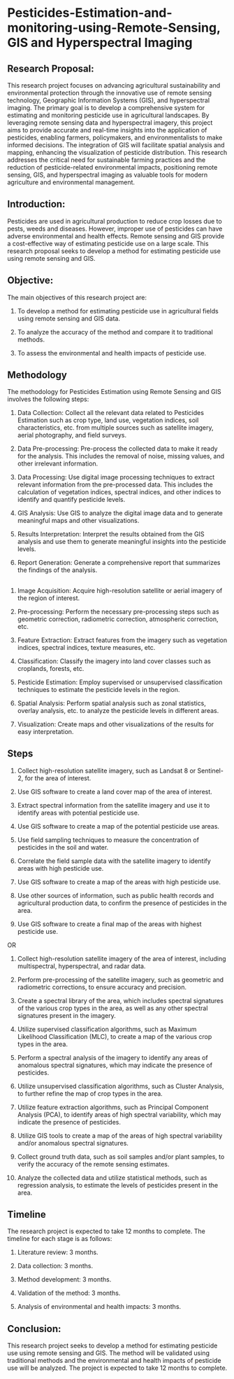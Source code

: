 # Pesticides-Estimation-and-monitoring-using-Remote-Sensing, GIS and Hyperspectral Imaging

## Research Proposal: 

This research project focuses on advancing agricultural sustainability and environmental protection through the innovative use of remote sensing technology, Geographic Information Systems (GIS), and hyperspectral imaging. The primary goal is to develop a comprehensive system for estimating and monitoring pesticide use in agricultural landscapes. By leveraging remote sensing data and hyperspectral imagery, this project aims to provide accurate and real-time insights into the application of pesticides, enabling farmers, policymakers, and environmentalists to make informed decisions. The integration of GIS will facilitate spatial analysis and mapping, enhancing the visualization of pesticide distribution. This research addresses the critical need for sustainable farming practices and the reduction of pesticide-related environmental impacts, positioning remote sensing, GIS, and hyperspectral imaging as valuable tools for modern agriculture and environmental management.


## Introduction:

Pesticides are used in agricultural production to reduce crop losses due to pests, weeds and diseases. However, improper use of pesticides can have adverse environmental and health effects. Remote sensing and GIS provide a cost-effective way of estimating pesticide use on a large scale. This research proposal seeks to develop a method for estimating pesticide use using remote sensing and GIS. 


## Objective:

The main objectives of this research project are:

1. To develop a method for estimating pesticide use in agricultural fields using remote sensing and GIS data.

2. To analyze the accuracy of the method and compare it to traditional methods.

3. To assess the environmental and health impacts of pesticide use.



## Methodology


The methodology for Pesticides Estimation using Remote Sensing and GIS involves the following steps:

1. Data Collection: Collect all the relevant data related to Pesticides Estimation such as crop type, land use, vegetation indices, soil characteristics, etc. from multiple sources such as satellite imagery, aerial photography, and field surveys.

2. Data Pre-processing: Pre-process the collected data to make it ready for the analysis. This includes the removal of noise, missing values, and other irrelevant information.

3. Data Processing: Use digital image processing techniques to extract relevant information from the pre-processed data. This includes the calculation of vegetation indices, spectral indices, and other indices to identify and quantify pesticide levels.

4. GIS Analysis: Use GIS to analyze the digital image data and to generate meaningful maps and other visualizations.

5. Results Interpretation: Interpret the results obtained from the GIS analysis and use them to generate meaningful insights into the pesticide levels.

6. Report Generation: Generate a comprehensive report that summarizes the findings of the analysis.


## 


1. Image Acquisition: Acquire high-resolution satellite or aerial imagery of the region of interest. 

2. Pre-processing: Perform the necessary pre-processing steps such as geometric correction, radiometric correction, atmospheric correction, etc.

3. Feature Extraction: Extract features from the imagery such as vegetation indices, spectral indices, texture measures, etc.

4. Classification: Classify the imagery into land cover classes such as croplands, forests, etc.

5. Pesticide Estimation: Employ supervised or unsupervised classification techniques to estimate the pesticide levels in the region.

6. Spatial Analysis: Perform spatial analysis such as zonal statistics, overlay analysis, etc. to analyze the pesticide levels in different areas.

7. Visualization: Create maps and other visualizations of the results for easy interpretation.

## Steps 

1. Collect high-resolution satellite imagery, such as Landsat 8 or Sentinel-2, for the area of interest.

2. Use GIS software to create a land cover map of the area of interest.

3. Extract spectral information from the satellite imagery and use it to identify areas with potential pesticide use.

4. Use GIS software to create a map of the potential pesticide use areas.

5. Use field sampling techniques to measure the concentration of pesticides in the soil and water.

6. Correlate the field sample data with the satellite imagery to identify areas with high pesticide use.

7. Use GIS software to create a map of the areas with high pesticide use.

8. Use other sources of information, such as public health records and agricultural production data, to confirm the presence of pesticides in the area.

9. Use GIS software to create a final map of the areas with highest pesticide use.


OR 




1. Collect high-resolution satellite imagery of the area of interest, including multispectral, hyperspectral, and radar data.

2. Perform pre-processing of the satellite imagery, such as geometric and radiometric corrections, to ensure accuracy and precision.

3. Create a spectral library of the area, which includes spectral signatures of the various crop types in the area, as well as any other spectral signatures present in the imagery.

4. Utilize supervised classification algorithms, such as Maximum Likelihood Classification (MLC), to create a map of the various crop types in the area.

5. Perform a spectral analysis of the imagery to identify any areas of anomalous spectral signatures, which may indicate the presence of pesticides.

6. Utilize unsupervised classification algorithms, such as Cluster Analysis, to further refine the map of crop types in the area.

7. Utilize feature extraction algorithms, such as Principal Component Analysis (PCA), to identify areas of high spectral variability, which may indicate the presence of pesticides.

8. Utilize GIS tools to create a map of the areas of high spectral variability and/or anomalous spectral signatures.

9. Collect ground truth data, such as soil samples and/or plant samples, to verify the accuracy of the remote sensing estimates.

10. Analyze the collected data and utilize statistical methods, such as regression analysis, to estimate the levels of pesticides present in the area.


## Timeline

The research project is expected to take 12 months to complete. The timeline for each stage is as follows:

1. Literature review: 3 months.

2. Data collection: 3 months.

3. Method development: 3 months.

4. Validation of the method: 3 months.

5. Analysis of environmental and health impacts: 3 months.


## Conclusion:

This research project seeks to develop a method for estimating pesticide use using remote sensing and GIS. The method will be validated using traditional methods and the environmental and health impacts of pesticide use will be analyzed. The project is expected to take 12 months to complete.
